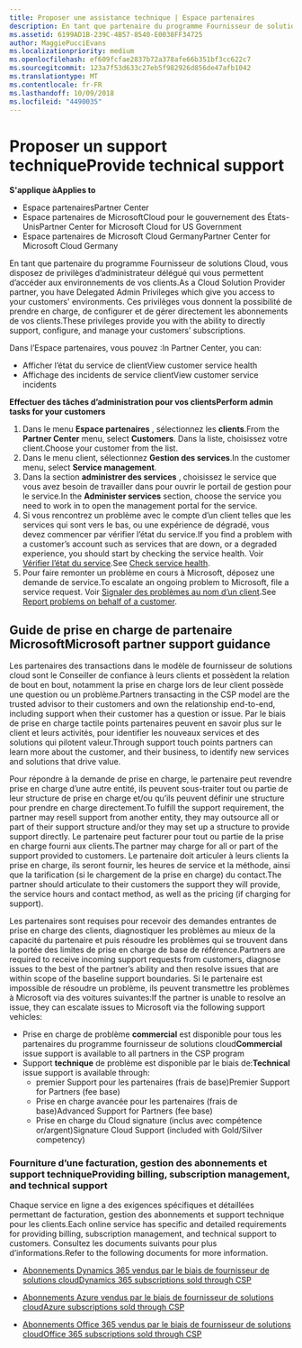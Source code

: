```yaml
---
title: Proposer une assistance technique | Espace partenaires
description: En tant que partenaire du programme Fournisseur de solutions Cloud, vous disposez de privilèges d’administrateur délégué qui vous permettent d’accéder aux environnements de vos clients.
ms.assetid: 6199AD1B-239C-4B57-8540-E0038FF34725
author: MaggiePucciEvans
ms.localizationpriority: medium
ms.openlocfilehash: ef609fcfae2837b72a378afe66b351bf3cc622c7
ms.sourcegitcommit: 123a7f53d633c27eb5f982926d856de47afb1042
ms.translationtype: MT
ms.contentlocale: fr-FR
ms.lasthandoff: 10/09/2018
ms.locfileid: "4490035"
---
```

# <a name="provide-technical-support"></a><span data-ttu-id="67b50-103">Proposer un support technique</span><span class="sxs-lookup"><span data-stu-id="67b50-103">Provide technical support</span></span>

**<span data-ttu-id="67b50-104">S'applique à</span><span class="sxs-lookup"><span data-stu-id="67b50-104">Applies to</span></span>**

-  <span data-ttu-id="67b50-105">Espace partenaires</span><span class="sxs-lookup"><span data-stu-id="67b50-105">Partner Center</span></span>
-  <span data-ttu-id="67b50-106">Espace partenaires de MicrosoftCloud pour le gouvernement des États-Unis</span><span class="sxs-lookup"><span data-stu-id="67b50-106">Partner Center for Microsoft Cloud for US Government</span></span>
-  <span data-ttu-id="67b50-107">Espace partenaires de Microsoft Cloud Germany</span><span class="sxs-lookup"><span data-stu-id="67b50-107">Partner Center for Microsoft Cloud Germany</span></span>

<span data-ttu-id="67b50-108">En tant que partenaire du programme Fournisseur de solutions Cloud, vous disposez de privilèges d’administrateur délégué qui vous permettent d’accéder aux environnements de vos clients.</span><span class="sxs-lookup"><span data-stu-id="67b50-108">As a Cloud Solution Provider partner, you have Delegated Admin Privileges which give you access to your customers' environments.</span></span> <span data-ttu-id="67b50-109">Ces privilèges vous donnent la possibilité de prendre en charge, de configurer et de gérer directement les abonnements de vos clients.</span><span class="sxs-lookup"><span data-stu-id="67b50-109">These privileges provide you with the ability to directly support, configure, and manage your customers’ subscriptions.</span></span>

<span data-ttu-id="67b50-110">Dans l’Espace partenaires, vous pouvez&nbsp;:</span><span class="sxs-lookup"><span data-stu-id="67b50-110">In Partner Center, you can:</span></span>

-   <span data-ttu-id="67b50-111">Afficher l’état du service de client</span><span class="sxs-lookup"><span data-stu-id="67b50-111">View customer service health</span></span>
-   <span data-ttu-id="67b50-112">Affichage des incidents de service client</span><span class="sxs-lookup"><span data-stu-id="67b50-112">View customer service incidents</span></span>

**<span data-ttu-id="67b50-113">Effectuer des tâches d’administration pour vos clients</span><span class="sxs-lookup"><span data-stu-id="67b50-113">Perform admin tasks for your customers</span></span>**

1.  <span data-ttu-id="67b50-114">Dans le menu **Espace partenaires** , sélectionnez les **clients**.</span><span class="sxs-lookup"><span data-stu-id="67b50-114">From the **Partner Center** menu, select **Customers**.</span></span> <span data-ttu-id="67b50-115">Dans la liste, choisissez votre client.</span><span class="sxs-lookup"><span data-stu-id="67b50-115">Choose your customer from the list.</span></span>
2.  <span data-ttu-id="67b50-116">Dans le menu client, sélectionnez **Gestion des services**.</span><span class="sxs-lookup"><span data-stu-id="67b50-116">In the customer menu, select **Service management**.</span></span>
3.  <span data-ttu-id="67b50-117">Dans la section **administrer des services** , choisissez le service que vous avez besoin de travailler dans pour ouvrir le portail de gestion pour le service.</span><span class="sxs-lookup"><span data-stu-id="67b50-117">In the **Administer services** section, choose the service you need to work in to open the management portal for the service.</span></span>
4.  <span data-ttu-id="67b50-118">Si vous rencontrez un problème avec le compte d’un client telles que les services qui sont vers le bas, ou une expérience de dégradé, vous devez commencer par vérifier l’état du service.</span><span class="sxs-lookup"><span data-stu-id="67b50-118">If you find a problem with a customer’s account such as services that are down, or a degraded experience, you should start by checking the service health.</span></span> <span data-ttu-id="67b50-119">Voir [Vérifier l’état du service](check-service-health.md).</span><span class="sxs-lookup"><span data-stu-id="67b50-119">See [Check service health](check-service-health.md).</span></span>
5.  <span data-ttu-id="67b50-120">Pour faire remonter un problème en cours à Microsoft, déposez une demande de service.</span><span class="sxs-lookup"><span data-stu-id="67b50-120">To escalate an ongoing problem to Microsoft, file a service request.</span></span> <span data-ttu-id="67b50-121">Voir [Signaler des problèmes au nom d’un client](report-problems-on-behalf-of-a-customer.md).</span><span class="sxs-lookup"><span data-stu-id="67b50-121">See [Report problems on behalf of a customer](report-problems-on-behalf-of-a-customer.md).</span></span>

 
## <a name="microsoft-partner-support-guidance"></a><span data-ttu-id="67b50-122">Guide de prise en charge de partenaire Microsoft</span><span class="sxs-lookup"><span data-stu-id="67b50-122">Microsoft partner support guidance</span></span>

<span data-ttu-id="67b50-123">Les partenaires des transactions dans le modèle de fournisseur de solutions cloud sont le Conseiller de confiance à leurs clients et possèdent la relation de bout en bout, notamment la prise en charge lors de leur client possède une question ou un problème.</span><span class="sxs-lookup"><span data-stu-id="67b50-123">Partners transacting in the CSP model are the trusted advisor to their customers and own the relationship end-to-end, including support when their customer has a question or issue.</span></span> <span data-ttu-id="67b50-124">Par le biais de prise en charge tactile points partenaires peuvent en savoir plus sur le client et leurs activités, pour identifier les nouveaux services et des solutions qui pilotent valeur.</span><span class="sxs-lookup"><span data-stu-id="67b50-124">Through support touch points partners can learn more about the customer, and their business, to identify new services and solutions that drive value.</span></span>

<span data-ttu-id="67b50-125">Pour répondre à la demande de prise en charge, le partenaire peut revendre prise en charge d’une autre entité, ils peuvent sous-traiter tout ou partie de leur structure de prise en charge et/ou qu’ils peuvent définir une structure pour prendre en charge directement.</span><span class="sxs-lookup"><span data-stu-id="67b50-125">To fulfill the support requirement, the partner may resell support from another entity, they may outsource all or part of their support structure and/or they may set up a structure to provide support directly.</span></span>  <span data-ttu-id="67b50-126">Le partenaire peut facturer pour tout ou partie de la prise en charge fourni aux clients.</span><span class="sxs-lookup"><span data-stu-id="67b50-126">The partner may charge for all or part of the support provided to customers.</span></span> <span data-ttu-id="67b50-127">Le partenaire doit articuler à leurs clients la prise en charge, ils seront fournir, les heures de service et la méthode, ainsi que la tarification (si le chargement de la prise en charge) du contact.</span><span class="sxs-lookup"><span data-stu-id="67b50-127">The partner should articulate to their customers the support they will provide, the service hours and contact method, as well as the pricing (if charging for support).</span></span> 

<span data-ttu-id="67b50-128">Les partenaires sont requises pour recevoir des demandes entrantes de prise en charge des clients, diagnostiquer les problèmes au mieux de la capacité du partenaire et puis résoudre les problèmes qui se trouvent dans la portée des limites de prise en charge de base de référence.</span><span class="sxs-lookup"><span data-stu-id="67b50-128">Partners are required to receive incoming support requests from customers, diagnose issues to the best of the partner’s ability and then resolve issues that are within scope of the baseline support boundaries.</span></span> <span data-ttu-id="67b50-129">Si le partenaire est impossible de résoudre un problème, ils peuvent transmettre les problèmes à Microsoft via des voitures suivantes:</span><span class="sxs-lookup"><span data-stu-id="67b50-129">If the partner is unable to resolve an issue, they can escalate issues to Microsoft via the following support vehicles:</span></span>

- <span data-ttu-id="67b50-130">Prise en charge de problème **commercial** est disponible pour tous les partenaires du programme fournisseur de solutions cloud</span><span class="sxs-lookup"><span data-stu-id="67b50-130">**Commercial** issue support is available to all partners in the CSP program</span></span>
-   <span data-ttu-id="67b50-131">Support **technique** de problème est disponible par le biais de:</span><span class="sxs-lookup"><span data-stu-id="67b50-131">**Technical** issue support is available through:</span></span>
    -   <span data-ttu-id="67b50-132">premier Support pour les partenaires (frais de base)</span><span class="sxs-lookup"><span data-stu-id="67b50-132">Premier Support for Partners (fee base)</span></span>
    -   <span data-ttu-id="67b50-133">Prise en charge avancée pour les partenaires (frais de base)</span><span class="sxs-lookup"><span data-stu-id="67b50-133">Advanced Support for Partners (fee base)</span></span>
    -   <span data-ttu-id="67b50-134">Prise en charge du Cloud signature (inclus avec compétence or/argent)</span><span class="sxs-lookup"><span data-stu-id="67b50-134">Signature Cloud Support (included with Gold/Silver competency)</span></span>

### <a name="providing-billing-subscription-management-and-technical-support"></a><span data-ttu-id="67b50-135">Fourniture d’une facturation, gestion des abonnements et support technique</span><span class="sxs-lookup"><span data-stu-id="67b50-135">Providing billing, subscription management, and technical support</span></span> 

<span data-ttu-id="67b50-136">Chaque service en ligne a des exigences spécifiques et détaillées permettant de facturation, gestion des abonnements et support technique pour les clients.</span><span class="sxs-lookup"><span data-stu-id="67b50-136">Each online service has specific and detailed requirements for providing billing, subscription management, and technical support to customers.</span></span> <span data-ttu-id="67b50-137">Consultez les documents suivants pour plus d’informations.</span><span class="sxs-lookup"><span data-stu-id="67b50-137">Refer to the following documents for more information.</span></span>

-   [<span data-ttu-id="67b50-138">Abonnements Dynamics 365 vendus par le biais de fournisseur de solutions cloud</span><span class="sxs-lookup"><span data-stu-id="67b50-138">Dynamics 365 subscriptions sold through CSP</span></span>](https://www.microsoftpartnercommunity.com/t5/CSP/Microsoft-Partner-Support-Guidance/m-p/5262#M30)

-   [<span data-ttu-id="67b50-139">Abonnements Azure vendus par le biais de fournisseur de solutions cloud</span><span class="sxs-lookup"><span data-stu-id="67b50-139">Azure subscriptions sold through CSP</span></span>](https://www.microsoftpartnercommunity.com/t5/CSP/Microsoft-Partner-Support-Guidance/m-p/5263#M31)

-   [<span data-ttu-id="67b50-140">Abonnements Office 365 vendus par le biais de fournisseur de solutions cloud</span><span class="sxs-lookup"><span data-stu-id="67b50-140">Office 365 subscriptions sold through CSP</span></span>](https://www.microsoftpartnercommunity.com/t5/CSP/Microsoft-Partner-Support-Guidance/m-p/5264#M32)
 



